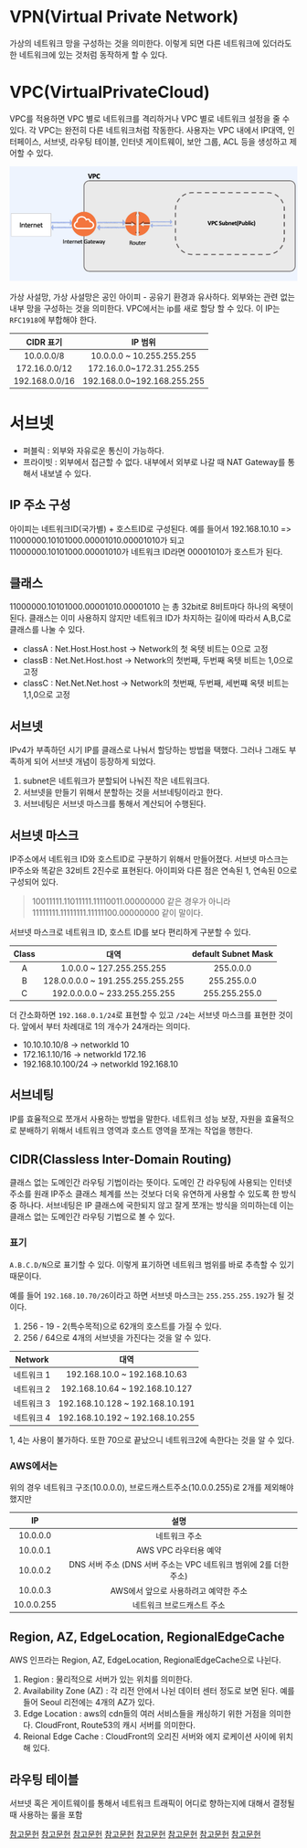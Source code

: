 
# VPN(Virtual Private Network)
가상의 네트워크 망을 구성하는 것을 의미한다. 이렇게 되면 다른 네트워크에 있더라도 한 네트워크에 있는 것처럼 동작하게 할 수 있다.


# VPC(VirtualPrivateCloud)

VPC를 적용하면 VPC 별로 네트워크를 격리하거나 VPC 별로 네트워크 설정을 줄 수 있다. 각  VPC는 완전히 다른 네트워크처럼 작동한다.
사용자는 VPC 내에서 IP대역, 인터페이스, 서브넷, 라우팅 테이블, 인터넷 게이트웨이, 보안 그룹, ACL 등을 생성하고 제어할 수 있다.

![vpc.png](img%2Fvpc.png)

가상 사설망, 가상 사설망은 공인 아이피 - 공유기 환경과 유사하다. 외부와는 관련 없는 내부 망을 구성하는 것을 의미한다.
VPC에서는 ip를 새로 할당 할 수 있다. 이 IP는 `RFC1918`에 부합해야 한다.

| CIDR 표기 | IP 범위 |
|:---:|:---:|
|10.0.0.0/8|10.0.0.0 ~ 10.255.255.255|
|     172.16.0.0/12    |  172.16.0.0~172.31.255.255     |
|     192.168.0.0/16    |     192.168.0.0~192.168.255.255  |


# 서브넷
- 퍼블릭 : 외부와 자유로운 통신이 가능하다.
- 프라이빗 : 외부에서 접근할 수 없다. 내부에서 외부로 나갈 때 NAT Gateway를 통해서 내보낼 수 있다.

## IP 주소 구성
아이피는 네트워크ID(국가별) + 호스트ID로 구성된다. 예를 들어서 192.168.10.10 => 11000000.10101000.00001010.00001010가 되고
11000000.10101000.00001010가 네트워크 ID라면 00001010가 호스트가 된다.

## 클래스
11000000.10101000.00001010.00001010 는 총 32bit로 8비트마다 하나의 옥텟이 된다. 클래스는 이미 사용하지 않지만  네트워크 ID가 차지하는 길이에 따라서
A,B,C로 클래스를 나눌 수 있다.

- classA : Net.Host.Host.host -> Network의 첫 옥텟 비트는 0으로 고정
- classB : Net.Net.Host.host ->  Network의 첫번째, 두번째 옥텟 비트는 1,0으로 고정
- classC : Net.Net.Net.host ->  Network의 첫번째, 두번째, 세번쨰 옥텟 비트는 1,1,0으로 고정

## 서브넷
IPv4가 부족하던 시기 IP를 클래스로 나눠서 할당하는 방법을 택했다. 그러나 그래도 부족하게 되어 서브넷 개념이 등장하게 되었다. 
1. subnet은 네트워크가 분할되어 나눠진 작은 네트워크다.
2. 서브넷을 만들기 위해서 분할하는 것을 서브네팅이라고 한다.
3. 서브네팅은 서브넷 마스크를 통해서 계산되어 수행된다.

## 서브넷 마스크
IP주소에서 네트워크 ID와 호스트ID로 구분하기 위해서 만들어졌다. 서브넷 마스크는 IP주소와 똑같은 32비트 2진수로 표현된다.
아이피와 다른 점은 연속된 1, 연속된 0으로 구성되어 있다.

> 10011111.11011111.11110011.00000000 같은 경우가 아니라
> 11111111.11111111.11111100.00000000 같이 말이다.

서브넷 마스크로 네트워크 ID, 호스트 ID를 보다 편리하게 구분할 수 있다.

| Class |                대역                 | default Subnet Mask |
|:-----:|:---------------------------------:|:-------------------:|
|   A   |     1.0.0.0 ~ 127.255.255.255     |      255.0.0.0      |
|   B   | 128.0.0.0.0 ~ 191.255.255.255.255 |     255.255.0.0     |
|   C   |   192.0.0.0.0 ~ 233.255.255.255   |    255.255.255.0    |


더 간소화하면 `192.168.0.1/24`로 표현할 수 있고 `/24`는 서브넷 마스크를 표현한 것이다. 앞에서 부터 차례대로 1의 개수가 24개라는 의미다.

- 10.10.10.10/8 -> networkId 10
- 172.16.1.10/16 -> networkId 172.16
- 192.168.10.100/24 -> networkId 192.168.10

## 서브네팅
IP를 효율적으로 쪼개서 사용하는 방법을 말한다. 네트워크 성능 보장, 자원을 효율적으로 분배하기 위해서 네트워크 영역과 호스트 영역을 쪼개는 작업을 행한다.


## CIDR(Classless Inter-Domain Routing)
클래스 없는 도메인간 라우팅 기법이라는 뜻이다. 도메인 간 라우팅에 사용되는 인터넷 주소를 원래 IP주소 클래스 체계를 쓰는 것보다 더욱 유연하게 사용할 수 있도록 한 
방식 중 하나다.
서브네팅은 IP 클래스에 국한되지 않고 잘게 쪼개는 방식을 의미하는데 이는 클래스 없는 도메인간 라우팅 기법으로 볼 수 있다. 

### 표기
`A.B.C.D/N`으로 표기할 수 있다. 이렇게 표기하면 네트워크 범위를 바로 추측할 수 있기 때문이다.

예를 들어 `192.168.10.70/26`이라고 하면 서브넷 마스크는 `255.255.255.192`가 될 것이다.

1. 256 - 19 - 2(특수목적)으로 62개의 호스트를 가질 수 있다.
2. 256 / 64으로 4개의 서브넷을 가진다는 것을 알 수 있다.

|Network|대역|
|:---:|:---:|
|네트워크 1| 192.168.10.0 ~ 192.168.10.63|
|네트워크 2| 192.168.10.64 ~ 192.168.10.127|
|네트워크 3| 192.168.10.128 ~ 192.168.10.191|
|네트워크 4| 192.168.10.192 ~ 192.168.10.255|

1, 4는 사용이 불가하다. 또한 70으로 끝났으니 네트워크2에 속한다는 것을 알 수 있다.



### AWS에서는

위의 경우 네트워크 구조(10.0.0.0), 브로드캐스트주소(10.0.0.255)로 2개를 제외해야 했지만

|     IP     |                      설명                      |
|:----------:|:--------------------------------------------:|
|  10.0.0.0  |                   네트워크 주소                    |
|  10.0.0.1  |               AWS VPC 라우터용 예약                |
|  10.0.0.2  | DNS 서버 주소 (DNS 서버 주소는 VPC 네트워크 범위에 2를 더한 주소) |
|  10.0.0.3  |            AWS에서 앞으로 사용하려고 예약한 주소            |
| 10.0.0.255 |                네트워크 브로드캐스트 주소                |

## Region, AZ, EdgeLocation, RegionalEdgeCache

AWS 인프라는 Region, AZ, EdgeLocation, RegionalEdgeCache으로 나뉜다.

1. Region : 물리적으로 서버가 있는 위치를 의미한다.
2. Availability Zone (AZ) : 각 리전 안에서 나뉜 데이터 센터 정도로 보면 된다. 예를 들어 Seoul 리전에는 4개의 AZ가 있다.
3. Edge Location : aws의 cdn들의 여러 서비스들을 캐싱하기 위한 거점을 의미한다. CloudFront, Route53의 캐시 서버를 의미한다.
4. Reional Edge Cache : CloudFront의 오리진 서버와 에지 로케이션 사이에 위치해 있다.


## 라우팅 테이블
서브넷 혹은 게이트웨이를 통해서 네트워크 트래픽이 어디로 향하는지에 대해서 결정될 때 사용하는 룰을 포함




[참고문헌](https://medium.com/harrythegreat/aws-%EA%B0%80%EC%9E%A5%EC%89%BD%EA%B2%8C-vpc-%EA%B0%9C%EB%85%90%EC%9E%A1%EA%B8%B0-71eef95a7098)
[참고문헌](https://velog.io/@yenicall/AWS-VPC%EC%9D%98-%EA%B0%9C%EB%85%90)
[참고문헌](https://aws.amazon.com/ko/blogs/architecture/its-adopts-microservices-architecture-for-improved-air-travel-search-engine/)
[참고문헌](https://docs.aws.amazon.com/ko_kr/vpc/latest/userguide/vpc-network-acls.html)
[참고문헌](https://aws.amazon.com/ko/vpc/features/)
[참고문헌](https://docs.aws.amazon.com/ko_kr/vpc/latest/userguide/what-is-amazon-vpc.html)
[참고문헌](https://medium.com/harrythegreat/aws-가장쉽게-vpc-개념잡기-71eef95a7098)
[참고문헌](https://inpa.tistory.com/entry/AWS-%F0%9F%93%9A-VPC-%EC%82%AC%EC%9A%A9-%EC%84%9C%EB%B8%8C%EB%84%B7-%EC%9D%B8%ED%84%B0%EB%84%B7-%EA%B2%8C%EC%9D%B4%ED%8A%B8%EC%9B%A8%EC%9D%B4-NAT-%EB%B3%B4%EC%95%88%EA%B7%B8%EB%A3%B9-NACL-Bastion-Host#ip_%ED%81%B4%EB%9E%98%EC%8A%A4_%E2%80%A2_%EC%84%9C%EB%B8%8C%EB%84%B7_%EB%A7%88%EC%8A%A4%ED%81%AC_%E2%80%A2_%EC%84%9C%EB%B8%8C%EB%84%B7%ED%8C%85_%EC%99%84%EB%B2%BD_%EC%A0%95%EB%A6%AC)


